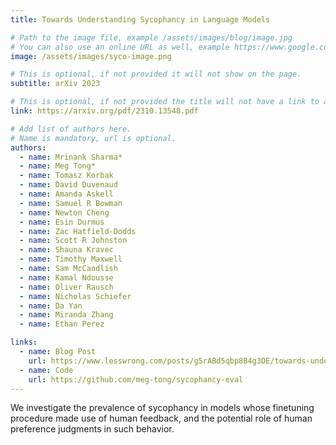 ```yaml
---
title: Towards Understanding Sycophancy in Language Models

# Path to the image file, example /assets/images/blog/image.jpg
# You can also use an online URL as well, example https://www.google.com/image.jpg
image: /assets/images/syco-image.png

# This is optional, if not provided it will not show on the page.
subtitle: arXiv 2023

# This is optional, if not provided the title will not have a link to anywhere
link: https://arxiv.org/pdf/2310.13548.pdf

# Add list of authors here.
# Name is mandatory, url is optional.
authors:
  - name: Mrinank Sharma*
  - name: Meg Tong*
  - name: Tomasz Korbak
  - name: David Duvenaud
  - name: Amanda Askell
  - name: Samuel R Bowman
  - name: Newton Cheng
  - name: Esin Durmus
  - name: Zac Hatfield-Dodds
  - name: Scott R Johnston
  - name: Shauna Kravec
  - name: Timothy Maxwell
  - name: Sam McCandlish
  - name: Kamal Ndousse
  - name: Oliver Rausch
  - name: Nicholas Schiefer
  - name: Da Yan
  - name: Miranda Zhang
  - name: Ethan Perez

links:
  - name: Blog Post
    url: https://www.lesswrong.com/posts/g5rABd5qbp8B4g3DE/towards-understanding-sycophancy-in-language-models
  - name: Code
    url: https://github.com/meg-tong/sycophancy-eval
---
```


<!--Abstract-->

We investigate the prevalence of sycophancy in models whose finetuning procedure made use of human feedback, and the potential role of human preference judgments in such behavior.
